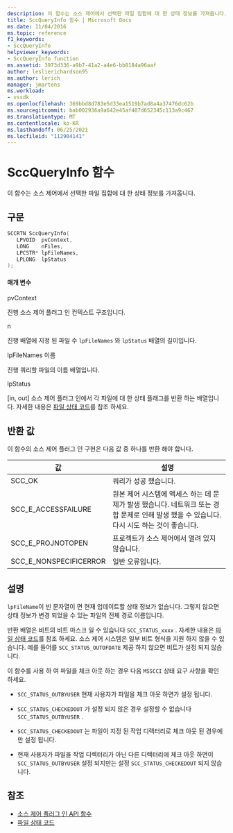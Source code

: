 ```yaml
---
description: 이 함수는 소스 제어에서 선택한 파일 집합에 대 한 상태 정보를 가져옵니다.
title: SccQueryInfo 함수 | Microsoft Docs
ms.date: 11/04/2016
ms.topic: reference
f1_keywords:
- SccQueryInfo
helpviewer_keywords:
- SccQueryInfo function
ms.assetid: 3973d336-a9b7-41a2-a4e6-bb8184a96aaf
author: leslierichardson95
ms.author: lerich
manager: jmartens
ms.workload:
- vssdk
ms.openlocfilehash: 369bbd8d783e5d33ea1519b7ad8a4a37476dc62b
ms.sourcegitcommit: bab002936a9a642e45af407d652345c113a9c467
ms.translationtype: MT
ms.contentlocale: ko-KR
ms.lasthandoff: 06/25/2021
ms.locfileid: "112904141"
---
```

# <a name="sccqueryinfo-function"></a>SccQueryInfo 함수
이 함수는 소스 제어에서 선택한 파일 집합에 대 한 상태 정보를 가져옵니다.

## <a name="syntax"></a>구문

```cpp
SCCRTN SccQueryInfo(
   LPVOID  pvContext,
   LONG    nFiles,
   LPCSTR* lpFileNames,
   LPLONG  lpStatus
);
```

#### <a name="parameters"></a>매개 변수
 pvContext

진행 소스 제어 플러그 인 컨텍스트 구조입니다.

 n

진행 배열에 지정 된 파일 수 `lpFileNames` 와 `lpStatus` 배열의 길이입니다.

 lpFileNames 이름

진행 쿼리할 파일의 이름 배열입니다.

 lpStatus

[in, out] 소스 제어 플러그 인에서 각 파일에 대 한 상태 플래그를 반환 하는 배열입니다. 자세한 내용은 [파일 상태 코드](../extensibility/file-status-code-enumerator.md)를 참조 하세요.

## <a name="return-value"></a>반환 값
 이 함수의 소스 제어 플러그 인 구현은 다음 값 중 하나를 반환 해야 합니다.

|값|설명|
|-----------|-----------------|
|SCC_OK|쿼리가 성공 했습니다.|
|SCC_E_ACCESSFAILURE|원본 제어 시스템에 액세스 하는 데 문제가 발생 했습니다. 네트워크 또는 경합 문제로 인해 발생 했을 수 있습니다. 다시 시도 하는 것이 좋습니다.|
|SCC_E_PROJNOTOPEN|프로젝트가 소스 제어에서 열려 있지 않습니다.|
|SCC_E_NONSPECIFICERROR|일반 오류입니다.|

## <a name="remarks"></a>설명
 `lpFileName`이 빈 문자열이 면 현재 업데이트할 상태 정보가 없습니다. 그렇지 않으면 상태 정보가 변경 되었을 수 있는 파일의 전체 경로 이름입니다.

 반환 배열은 비트의 비트 마스크 일 수 있습니다 `SCC_STATUS_xxxx` . 자세한 내용은 [파일 상태 코드](../extensibility/file-status-code-enumerator.md)를 참조 하세요. 소스 제어 시스템은 일부 비트 형식을 지원 하지 않을 수 있습니다. 예를 들어를 `SCC_STATUS_OUTOFDATE` 제공 하지 않으면 비트가 설정 되지 않습니다.

 이 함수를 사용 하 여 파일을 체크 아웃 하는 경우 다음 `MSSCCI` 상태 요구 사항을 확인 하세요.

- `SCC_STATUS_OUTBYUSER` 현재 사용자가 파일을 체크 아웃 하면가 설정 됩니다.

- `SCC_STATUS_CHECKEDOUT` 가 설정 되지 않은 경우 설정할 수 없습니다 `SCC_STATUS_OUTBYUSER` .

- `SCC_STATUS_CHECKEDOUT` 는 파일이 지정 된 작업 디렉터리로 체크 아웃 된 경우에만 설정 됩니다.

- 현재 사용자가 파일을 작업 디렉터리가 아닌 다른 디렉터리에 체크 아웃 하면이 `SCC_STATUS_OUTBYUSER` 설정 되지만는 설정 `SCC_STATUS_CHECKEDOUT` 되지 않습니다.

## <a name="see-also"></a>참조
- [소스 제어 플러그 인 API 함수](../extensibility/source-control-plug-in-api-functions.md)
- [파일 상태 코드](../extensibility/file-status-code-enumerator.md)
